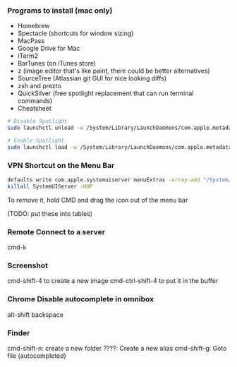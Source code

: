 ### Programs to install (mac only)
- Homebrew
- Spectacle (shortcuts for window sizing)
- MacPass
- Google Drive for Mac
- iTerm2
- BarTunes (on iTunes store)
- z (image editor that's like paint, there could be better alternatives)
- SourceTree (Atlassian git GUI for nice looking diffs)
- zsh and prezto
- QuickSilver (free spotlight replacement that can run terminal commands)
- Cheatsheet

```bash
# Disable Spotlight
sudo launchctl unload -w /System/Library/LaunchDaemons/com.apple.metadata.mds.plist

# Enable Spotlight
sudo launchctl load -w /System/Library/LaunchDaemons/com.apple.metadata.mds.plist
```

### VPN Shortcut on the Menu Bar

```bash
defaults write com.apple.systemuiserver menuExtras -array-add "/System/Library/CoreServices/Menu Extras/vpn.menu"
killall SystemUIServer -HUP
```
To remove it, hold CMD and drag the icon out of the menu bar

(TODO: put these into tables)
### Remote Connect to a server
cmd-k

### Screenshot
cmd-shift-4 to create a new image
cmd-ctrl-shift-4 to put it in the buffer

### Chrome Disable autocomplete in omnibox
alt-shift backspace

### Finder
cmd-shift-n: create a new folder
????: Create a new alias
cmd-shift-g: Goto file (autocompleted)
